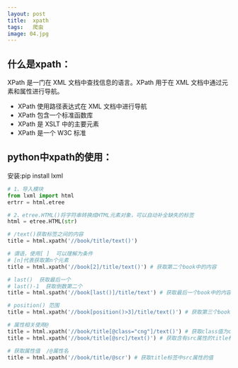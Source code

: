 ```yaml
---
layout: post
title:  xpath
tags:   爬虫
image: 04.jpg
---
```


## 什么是xpath：

XPath 是一门在 XML 文档中查找信息的语言。XPath 用于在 XML 文档中通过元素和属性进行导航。

- XPath 使用路径表达式在 XML 文档中进行导航
- XPath 包含一个标准函数库
- XPath 是 XSLT 中的主要元素
- XPath 是一个 W3C 标准

## python中xpath的使用：

安装:pip install lxml

```python
# 1、导入模块
from lxml import html
ertrr = html.etree

# 2、etree.HTML()将字符串转换成HTML元素对象，可以自动补全缺失的标签
html = etree.HTML(str)

# /text()获取标签之间的内容
title = html.xpath('//book/title/text()')

# 谓语，使用[ ]  可以理解为条件
# [n]代表获取第n个元素
title = html.xpath('//book[2]/title/text()') # 获取第二个book中的内容

# last()  获取最后一个
# last()-1  获取倒数第二个
title = html.spath('//book[last()]/title/text') # 获取最后一个book中的内容

# position() 范围
title = html.xpath('//book[position()>3]/title/text()') # 获取第三个book之后的内容

# 属性相关使用@
title = html.xpath('//book/title[@class="cng"]/text()') # 获取class值为cng的title标签的内容
title = html.xpath('//book/title[@src]/text()') # 获取含有src属性的title标签的内容

# 获取属性值  /@属性名
title = html.xpath('//book/title/@scr') # 获取title标签中src属性的值
```

